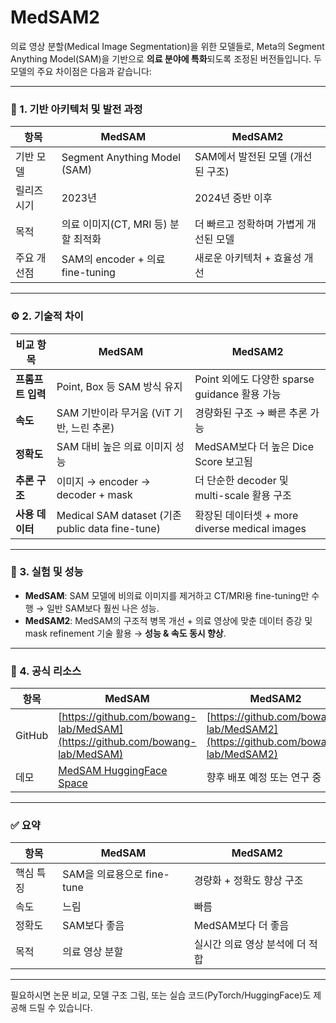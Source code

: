 # MedSAM2

의료 영상 분할(Medical Image Segmentation)을 위한 모델들로, Meta의 Segment Anything Model(SAM)을 기반으로 **의료 분야에 특화**되도록 조정된 버전들입니다. 두 모델의 주요 차이점은 다음과 같습니다:

---

### 🔬 1. **기반 아키텍처 및 발전 과정**

| 항목     | MedSAM                        | MedSAM2               |
| ------ | ----------------------------- | --------------------- |
| 기반 모델  | Segment Anything Model (SAM)  | SAM에서 발전된 모델 (개선된 구조) |
| 릴리즈 시기 | 2023년                         | 2024년 중반 이후           |
| 목적     | 의료 이미지(CT, MRI 등) 분할 최적화      | 더 빠르고 정확하며 가볍게 개선된 모델 |
| 주요 개선점 | SAM의 encoder + 의료 fine-tuning | 새로운 아키텍처 + 효율성 개선     |

---

### ⚙️ 2. **기술적 차이**

| 비교 항목       | MedSAM                                         | MedSAM2                                |
| ----------- | ---------------------------------------------- | -------------------------------------- |
| **프롬프트 입력** | Point, Box 등 SAM 방식 유지                         | Point 외에도 다양한 sparse guidance 활용 가능    |
| **속도**      | SAM 기반이라 무거움 (ViT 기반, 느린 추론)                   | 경량화된 구조 → 빠른 추론 가능                     |
| **정확도**     | SAM 대비 높은 의료 이미지 성능                            | MedSAM보다 더 높은 Dice Score 보고됨           |
| **추론 구조**   | 이미지 → encoder → decoder + mask                 | 더 단순한 decoder 및 multi-scale 활용 구조      |
| **사용 데이터**  | Medical SAM dataset (기존 public data fine-tune) | 확장된 데이터셋 + more diverse medical images |

---

### 🧪 3. **실험 및 성능**

* **MedSAM**: SAM 모델에 비의료 이미지를 제거하고 CT/MRI용 fine-tuning만 수행 → 일반 SAM보다 훨씬 나은 성능.
* **MedSAM2**: MedSAM의 구조적 병목 개선 + 의료 영상에 맞춘 데이터 증강 및 mask refinement 기술 활용 → **성능 & 속도 동시 향상**.

---

### 📁 4. **공식 리소스**

| 항목     | MedSAM                                                                       | MedSAM2                                                                        |
| ------ | ---------------------------------------------------------------------------- | ------------------------------------------------------------------------------ |
| GitHub | [https://github.com/bowang-lab/MedSAM](https://github.com/bowang-lab/MedSAM) | [https://github.com/bowang-lab/MedSAM2](https://github.com/bowang-lab/MedSAM2) |
| 데모     | [MedSAM HuggingFace Space](https://huggingface.co/spaces/bowang/MedSAM)      | 향후 배포 예정 또는 연구 중                                                               |

---

### ✅ 요약

| 항목    | MedSAM               | MedSAM2            |
| ----- | -------------------- | ------------------ |
| 핵심 특징 | SAM을 의료용으로 fine-tune | 경량화 + 정확도 향상 구조    |
| 속도    | 느림                   | 빠름                 |
| 정확도   | SAM보다 좋음             | MedSAM보다 더 좋음      |
| 목적    | 의료 영상 분할             | 실시간 의료 영상 분석에 더 적합 |

---

필요하시면 논문 비교, 모델 구조 그림, 또는 실습 코드(PyTorch/HuggingFace)도 제공해 드릴 수 있습니다.
